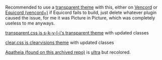 Recommended to use a [transparent theme](https://github.com/s-k-y-l-i/discord-themes) with this, either on [Vencord](https://github.com/Vendicated/Vencord) or [Equicord (vencord+)](https://github.com/Equicord/Equicord) if Equicord fails to build, just delete whatever plugin caused the issue, for me it was Picture in Picture, which was completely useless to me anyways. 

[transparent.css is s-k-y-l-i's transparent theme](https://github.com/s-k-y-l-i/discord-themes/blob/main/Theme%20code/transparency.css) with updated classes

[clear.css is clearvisions theme](https://clearvision.github.io/ClearVision-v6/main.css) with updated classes

[Apatheia (found on this archived repo)](https://github.com/AmadeusWM/dotfiles-hyprland/blob/main/dots/BetterDiscord/Apatheia.theme.css) is [ultra](https://github.com/TheCommieAxolotl/BetterDiscord-Stuff/blob/main/Ultra/Ultra.theme.css) but recolored.
